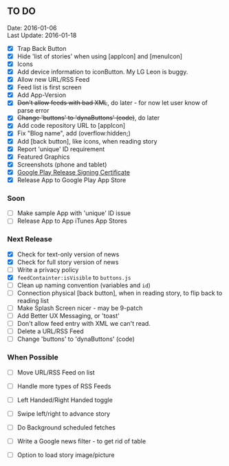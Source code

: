 ## TO DO ##
Date: 2016-01-06<br>
Last Update: 2016-01-18

- [X] Trap Back Button
- [X] Hide 'list of stories' when using [appIcon] and [menuIcon]
- [X] Icons
- [X] Add device information to iconButton. My LG Leon is buggy.
- [X] Allow new URL/RSS Feed
- [X] Feed list is first screen
- [X] Add App-Version
- [X] ~~Don't allow feeds with bad XML~~, do later - for now let user know of parse error
- [X] ~~Change 'buttons' to 'dynaButtons' (code)~~, do later
- [X] Add code repository URL to [appIcon]
- [X] Fix "Blog name", add (overflow:hidden;)
- [X] Add [back button], like icons, when reading story
- [X] Report 'unique' ID requirement
- [X] Featured Graphics
- [X] Screenshots (phone and tablet)
- [X] [Google Play Release Signing Certificate](http://developer.android.com/tools/publishing/app-signing.html#signing-manually)
- [X] Release App to Google Play App Store

### Soon ##

- [ ] Make sample App with 'unique' ID issue
- [ ] Release App to App iTunes App Stores

### Next Release ###

- [X] Check for text-only version of news
- [X] Check for full story version of news
- [ ] Write a privacy policy
- [X] `feedContainter:isVisible` to `buttons.js`
- [ ] Clean up naming convention (variables and `id`)
- [ ] Connection physical [back button], when in reading story, to flip back to reading list
- [ ] Make Splash Screen nicer - may be 9-patch
- [ ] Add Better UX Messaging, or 'toast'
- [ ] Don't allow feed entry with XML we can't read.
- [ ] Delete a URL/RSS Feed
- [ ] Change 'buttons' to 'dynaButtons' (code)

### When Possible ###

- [ ] Move URL/RSS Feed on list
- [ ] Handle more types of RSS Feeds
- [ ] Left Handed/Right Handed toggle
- [ ] Swipe left/right to advance story
- [ ] Do Background scheduled fetches
- [ ] Write a Google news filter - to get rid of table
- [ ] Option to load story image/picture


